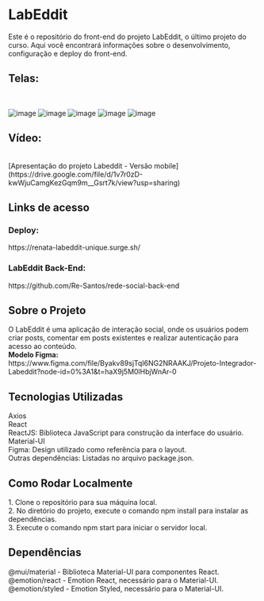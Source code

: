 <h1> LabEddit </h1>


Este é o repositório do front-end do projeto LabEddit, o último projeto do curso. Aqui você encontrará informações sobre o desenvolvimento, configuração e deploy do front-end.<br>
<h2>Telas:</h2><br>

![image](https://github.com/Re-Santos/projeto-fullStack-front/assets/123095086/cff92709-5dd0-4286-ab00-c249543f1e9d)
![image](https://github.com/Re-Santos/projeto-fullStack-front/assets/123095086/a7c6faff-9093-4d19-b1e8-e7a3a1ea05b4)
![image](https://github.com/Re-Santos/projeto-fullStack-front/assets/123095086/284a9ef3-3ed7-47cf-a596-6079e0383f91)
![image](https://github.com/Re-Santos/projeto-fullStack-front/assets/123095086/35e02407-daed-461d-9a10-3144fe21db62)
![image](https://github.com/Re-Santos/projeto-fullStack-front/assets/123095086/287e9bb5-8e45-4fca-9960-29462bc145ff)

<h2>Vídeo:</h2><br>
[Apresentação do projeto Labeddit - Versão mobile](https://drive.google.com/file/d/1v7r0zD-kwWjuCamgKezGqm9m__Gsrt7k/view?usp=sharing)

<h2>Links de acesso</h2>
<h3>Deploy:</h3>
https://renata-labeddit-unique.surge.sh/
<h3>LabEddit Back-End:</h3>
https://github.com/Re-Santos/rede-social-back-end

<h2> Sobre o Projeto </h2>
O LabEddit é uma aplicação de interação social, onde os usuários podem criar posts, comentar em posts existentes e realizar autenticação para acesso ao conteúdo.<br>
<strong>Modelo Figma:</strong> https://www.figma.com/file/Byakv89sjTqI6NG2NRAAKJ/Projeto-Integrador-Labeddit?node-id=0%3A1&t=haX9j5M0lHbjWnAr-0

<h2> Tecnologias Utilizadas </h2>
Axios<br>
React<br>
ReactJS: Biblioteca JavaScript para construção da interface do usuário.<br>
Material-UI<br>
Figma: Design utilizado como referência para o layout.<br>
Outras dependências: Listadas no arquivo package.json.<br>

<h2> Como Rodar Localmente </h2>
1. Clone o repositório para sua máquina local.<br>
2. No diretório do projeto, execute o comando npm install para instalar as dependências.<br>
3. Execute o comando npm start para iniciar o servidor local.

<h2> Dependências </h2>
@mui/material - Biblioteca Material-UI para componentes React.<br>
@emotion/react - Emotion React, necessário para o Material-UI.<br>
@emotion/styled - Emotion Styled, necessário para o Material-UI.<br>

